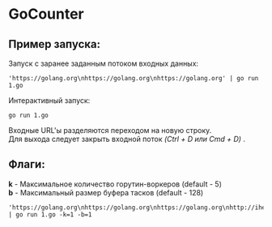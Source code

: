 # GoCounter
## Пример запуска:
Запуск с заранее заданным потоком входных данных:
```
'https://golang.org\nhttps://golang.org\nhttps://golang.org' | go run 1.go
```
Интерактивный запуск:
```
go run 1.go
```
Входные URL'ы разделяются переходом на новую строку. <br> Для выхода следует закрыть входной поток<i> (Ctrl + D или Cmd + D) </i>.
## Флаги:
<b>k</b> - 	Максимальное количество горутин-воркеров (default - 5) <br>
<b>b</b> - 	Максимальный размер буфера тасков (default - 128)
```
'https://golang.org\nhttps://golang.org\nhttps://golang.org\nhttp://ihelos.ru' | go run 1.go -k=1 -b=1
```
